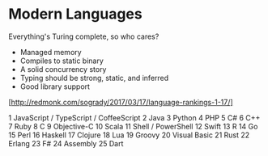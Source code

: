 Modern Languages
================

Everything's Turing complete, so who cares?

* Managed memory
* Compiles to static binary
* A solid concurrency story
* Typing should be strong, static, and inferred
* Good library support

[http://redmonk.com/sogrady/2017/03/17/language-rankings-1-17/]

1 JavaScript / TypeScript / CoffeeScript
2 Java
3 Python
4 PHP
5 C#
6 C++
7 Ruby
8 C
9 Objective-C
10 Scala
11 Shell / PowerShell
12 Swift
13 R
14 Go
15 Perl
16 Haskell
17 Clojure
18 Lua
19 Groovy
20 Visual Basic
21 Rust
22 Erlang
23 F#
24 Assembly
25 Dart
